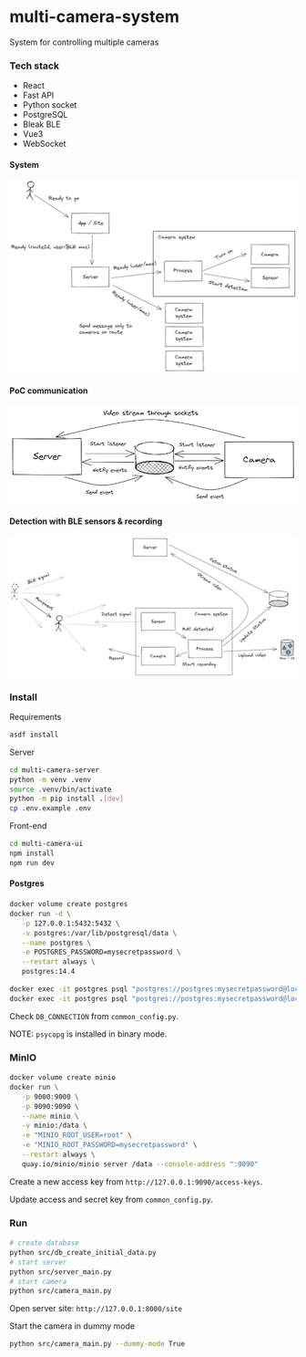 # multi-camera-system

System for controlling multiple cameras

### Tech stack

- React
- Fast API
- Python socket
- PostgreSQL
- Bleak BLE
- Vue3
- WebSocket

#### System

![System](docs/system.excalidraw.png)

#### PoC communication

![System](docs/poc_communication.excalidraw.png)

#### Detection with BLE sensors & recording

![Detection](docs/detection.excalidraw.png)

### Install

Requirements
```sh
asdf install
```

Server
```sh
cd multi-camera-server
python -m venv .venv
source .venv/bin/activate
python -m pip install .[dev]
cp .env.example .env
```

Front-end
```sh
cd multi-camera-ui
npm install
npm run dev
```

#### Postgres

```sh
docker volume create postgres
docker run -d \
   -p 127.0.0.1:5432:5432 \
   -v postgres:/var/lib/postgresql/data \
   --name postgres \
   -e POSTGRES_PASSWORD=mysecretpassword \
   --restart always \
   postgres:14.4
```

```sh
docker exec -it postgres psql "postgres://postgres:mysecretpassword@localhost:5432/postgres" -c "DROP DATABASE camera_db"
docker exec -it postgres psql "postgres://postgres:mysecretpassword@localhost:5432/postgres" -c "CREATE DATABASE camera_db"
```

Check `DB_CONNECTION` from `common_config.py`.

NOTE: `psycopg` is installed in binary mode.

### MinIO

```sh
docker volume create minio
docker run \
   -p 9000:9000 \
   -p 9090:9090 \
   --name minio \
   -v minio:/data \
   -e "MINIO_ROOT_USER=root" \
   -e "MINIO_ROOT_PASSWORD=mysecretpassword" \
   --restart always \
   quay.io/minio/minio server /data --console-address ":9090"
```

Create a new access key from `http://127.0.0.1:9090/access-keys`.

Update access and secret key from `common_config.py`.

### Run

```sh
# create database
python src/db_create_initial_data.py
# start server
python src/server_main.py
# start camera
python src/camera_main.py
```

Open server site: `http://127.0.0.1:8000/site`

Start the camera in dummy mode

```sh
python src/camera_main.py --dummy-mode True
```
